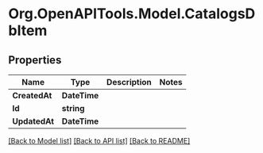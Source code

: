 # Org.OpenAPITools.Model.CatalogsDbItem

## Properties

Name | Type | Description | Notes
------------ | ------------- | ------------- | -------------
**CreatedAt** | **DateTime** |  | 
**Id** | **string** |  | 
**UpdatedAt** | **DateTime** |  | 

[[Back to Model list]](../README.md#documentation-for-models) [[Back to API list]](../README.md#documentation-for-api-endpoints) [[Back to README]](../README.md)

